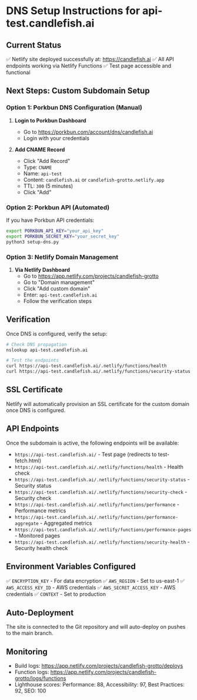 # DNS Setup Instructions for api-test.candlefish.ai

## Current Status

✅ Netlify site deployed successfully at: <https://candlefish.ai>
✅ All API endpoints working via Netlify Functions
✅ Test page accessible and functional

## Next Steps: Custom Subdomain Setup

### Option 1: Porkbun DNS Configuration (Manual)

1. **Login to Porkbun Dashboard**
   - Go to <https://porkbun.com/account/dns/candlefish.ai>
   - Login with your credentials

2. **Add CNAME Record**
   - Click "Add Record"
   - Type: `CNAME`
   - Name: `api-test`
   - Content: `candlefish.ai` or `candlefish-grotto.netlify.app`
   - TTL: `300` (5 minutes)
   - Click "Add"

### Option 2: Porkbun API (Automated)

If you have Porkbun API credentials:

```bash
export PORKBUN_API_KEY="your_api_key"
export PORKBUN_SECRET_KEY="your_secret_key"
python3 setup-dns.py
```

### Option 3: Netlify Domain Management

1. **Via Netlify Dashboard**
   - Go to <https://app.netlify.com/projects/candlefish-grotto>
   - Go to "Domain management"
   - Click "Add custom domain"
   - Enter: `api-test.candlefish.ai`
   - Follow the verification steps

## Verification

Once DNS is configured, verify the setup:

```bash
# Check DNS propagation
nslookup api-test.candlefish.ai

# Test the endpoints
curl https://api-test.candlefish.ai/.netlify/functions/health
curl https://api-test.candlefish.ai/.netlify/functions/security-status
```

## SSL Certificate

Netlify will automatically provision an SSL certificate for the custom domain once DNS is configured.

## API Endpoints

Once the subdomain is active, the following endpoints will be available:

- `https://api-test.candlefish.ai/` - Test page (redirects to test-fetch.html)
- `https://api-test.candlefish.ai/.netlify/functions/health` - Health check
- `https://api-test.candlefish.ai/.netlify/functions/security-status` - Security status
- `https://api-test.candlefish.ai/.netlify/functions/security-check` - Security check
- `https://api-test.candlefish.ai/.netlify/functions/performance` - Performance metrics
- `https://api-test.candlefish.ai/.netlify/functions/performance-aggregate` - Aggregated metrics
- `https://api-test.candlefish.ai/.netlify/functions/performance-pages` - Monitored pages
- `https://api-test.candlefish.ai/.netlify/functions/security-health` - Security health check

## Environment Variables Configured

✅ `ENCRYPTION_KEY` - For data encryption
✅ `AWS_REGION` - Set to us-east-1
✅ `AWS_ACCESS_KEY_ID` - AWS credentials
✅ `AWS_SECRET_ACCESS_KEY` - AWS credentials
✅ `CONTEXT` - Set to production

## Auto-Deployment

The site is connected to the Git repository and will auto-deploy on pushes to the main branch.

## Monitoring

- Build logs: <https://app.netlify.com/projects/candlefish-grotto/deploys>
- Function logs: <https://app.netlify.com/projects/candlefish-grotto/logs/functions>
- Lighthouse scores: Performance: 88, Accessibility: 97, Best Practices: 92, SEO: 100
